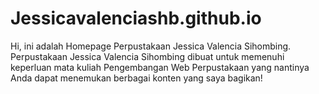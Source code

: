 # Jessicavalenciashb.github.io
<body>
Hi, ini adalah Homepage Perpustakaan Jessica Valencia Sihombing. Perpustakaan Jessica Valencia Sihombing dibuat untuk memenuhi keperluan mata kuliah Pengembangan Web Perpustakaan yang nantinya Anda dapat menemukan berbagai konten yang saya bagikan!
